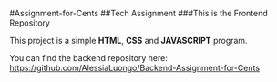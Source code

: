 #Assignment-for-Cents
##Tech Assignment 
###This is the Frontend Repository

This project is a simple **HTML**, **CSS** and **JAVASCRIPT** program.

You can find the backend repository here: https://github.com/AlessiaLuongo/Backend-Assignment-for-Cents
